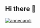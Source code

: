 ## Hi there 👋

<!--
**annecaroli/annecaroli** is a ✨ _special_ ✨ repository because its `README.md` (this file) appears on your GitHub profile.

Here are some ideas to get you started:

- 🔭 I’m currently working on ...
- 🌱 I’m currently learning ...
- 👯 I’m looking to collaborate on ...
- 🤔 I’m looking for help with ...
- 💬 Ask me about ...
- 📫 How to reach me: ...
- 😄 Pronouns: ...
- ⚡ Fun fact: ...
-->
[![annecaroli](https://github-readme-stats.vercel.app/api/top-langs/?username=annecaroli&hide=html&layout=compact&theme=default)](https://github.com/annecaroli/github-readme-stats)
